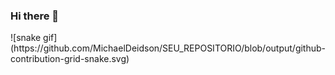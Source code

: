 ### Hi there 👋

<!--
**MichaelDeidson/MichaelDeidson** is a ✨ _special_ ✨ repository because its `README.md` (this file) appears on your GitHub profile.

Here are some ideas to get you started:

- 🔭 I’m currently working on ...
- 🌱 I’m currently learning ...
- 👯 I’m looking to collaborate on ...
- 🤔 I’m looking for help with ...
- 💬 Ask me about ...
- 📫 How to reach me: ...
- 😄 Pronouns: ...
- ⚡ Fun fact: ...
-->
<div>
![snake gif](https://github.com/MichaelDeidson/SEU_REPOSITORIO/blob/output/github-contribution-grid-snake.svg)
</div>

